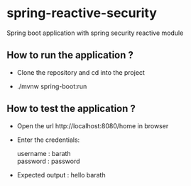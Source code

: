 # spring-reactive-security


Spring boot application with spring security reactive module

## How to run the application ?

* Clone the repository and cd into the project

* ./mvnw spring-boot:run


## How to test the application ?

* Open the url http://localhost:8080/home in browser

* Enter the credentials: 

   username : barath <br>
   password : password <br>

* Expected output :  hello barath

